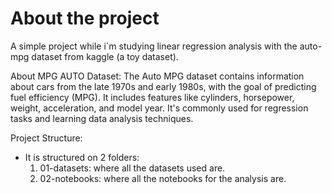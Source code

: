 # About the project

A simple project while i´m studying linear regression analysis with the auto-mpg dataset from kaggle (a toy dataset). 

About MPG AUTO Dataset: The Auto MPG dataset contains information about cars from the late 1970s and early 1980s, with the goal of predicting fuel efficiency (MPG). It includes features like cylinders, horsepower, weight, acceleration, and model year. It's commonly used for regression tasks and learning data analysis techniques.

Project Structure: 
 - It is structured on 2 folders:
    1. 01-datasets: where all the datasets used are. 
    2. 02-notebooks: where all the notebooks for the analysis are. 